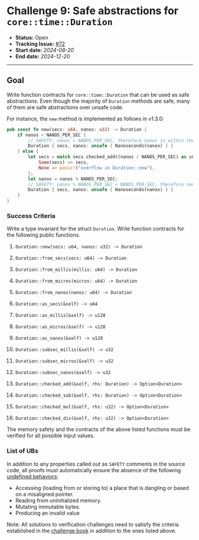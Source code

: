 # Challenge 9: Safe abstractions for `core::time::Duration`

- **Status:** Open
- **Tracking Issue:** [#72](https://github.com/model-checking/verify-rust-std/issues/72)
- **Start date:** *2024-08-20*
- **End date:** *2024-12-20*

-------------------


## Goal

Write function contracts for `core::time::Duration` that can be used as safe abstractions.
Even though the majority of `Duration` methods are safe, many of them are safe abstractions over unsafe code.

For instance, the `new` method is implemented as follows in v1.3.0:
```rust
pub const fn new(secs: u64, nanos: u32) -> Duration {
    if nanos < NANOS_PER_SEC {
        // SAFETY: nanos < NANOS_PER_SEC, therefore nanos is within the valid range
        Duration { secs, nanos: unsafe { Nanoseconds(nanos) } }
    } else {
        let secs = match secs.checked_add((nanos / NANOS_PER_SEC) as u64) {
            Some(secs) => secs,
            None => panic!("overflow in Duration::new"),
        };
        let nanos = nanos % NANOS_PER_SEC;
        // SAFETY: nanos % NANOS_PER_SEC < NANOS_PER_SEC, therefore nanos is within the valid range
        Duration { secs, nanos: unsafe { Nanoseconds(nanos) } }
    }
}
```

### Success Criteria

Write a type invariant for the struct `Duration`. Write function contracts for the following public functions.

1. `Duration::new(secs: u64, nanos: u32) -> Duration`
2. `Duration::from_secs(secs: u64) -> Duration`
3. `Duration::from_millis(millis: u64) -> Duration`
4. `Duration::from_micros(micros: u64) -> Duration`
5. `Duration::from_nanos(nanos: u64) -> Duration`

6. `Duration::as_secs(&self) -> u64`
7. `Duration::as_millis(&self) -> u128`
8. `Duration::as_micros(&self) -> u128`
9. `Duration::as_nanos(&self) -> u128`
10. `Duration::subsec_millis(&self) -> u32`
11. `Duration::subsec_micros(&self) -> u32`
12. `Duration::subsec_nanos(&self) -> u32`

13. `Duration::checked_add(&self, rhs: Duration) -> Option<Duration>`
14. `Duration::checked_sub(&self, rhs: Duration) -> Option<Duration>`
15. `Duration::checked_mul(&self, rhs: u32) -> Option<Duration>`
16. `Duration::checked_div(&self, rhs: u32) -> Option<Duration>`

The memory safety and the contracts of the above listed functions must be verified
for all possible input values.

### List of UBs

In addition to any properties called out as `SAFETY` comments in the source
code,
all proofs must automatically ensure the absence of the following [undefined behaviors](https://github.com/rust-lang/reference/blob/142b2ed77d33f37a9973772bd95e6144ed9dce43/src/behavior-considered-undefined.md):

* Accessing (loading from or storing to) a place that is dangling or based on a misaligned pointer.
* Reading from uninitialized memory.
* Mutating immutable bytes.
* Producing an invalid value

Note: All solutions to verification challenges need to satisfy the criteria established in the [challenge book](../general-rules.md)
in addition to the ones listed above.
